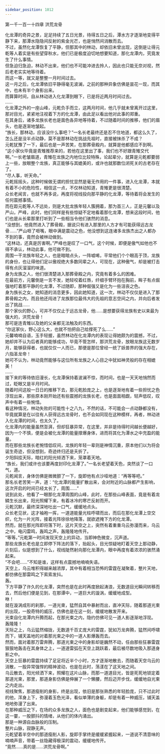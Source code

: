 ```yaml
---
sidebar_position: 1012
---
```

 第一千一百一十四章 洪荒龙骨


化龙潭的奇异之景，足足持续了五日光景，待得五日之后，潭水方才逐渐地变得平静下来，那潭水隐隐间反射的紫金光芒，也是悄然间消散而去。  
不过，虽然化龙潭恢复了平静，但那其中的林动，却依旧未曾出现，这倒是让得元乾等人着实是有些望穿秋水，他们已是极度迫切地想要知道，那化龙潭内，究竟发生了什么事情。  
但急迫归急迫，林动不出来，他们也不可能冲进去拎人，因此也只能无奈对视，然后老老实实地等待着。  
而这一等，就又是整整一月时间过去。  
这一月之后，化龙潭依旧平静得毫无波澜，之前的那种异象仿佛是昙花一现，而其中，也未有半个身影出来。  
而算算时间，自从林动进入化龙潭到眼下，已是将近两月时间过去。  
……  
化龙潭之外的一座山峰，元乾负手而立，这两月时间，他几乎就未曾离开过这里，那对目光，紧紧地注视着下方的化龙潭，由此足以看出他对此事的郑重。  
在其身后，诸多龙族长老也是面色各异地等待着，不过随着时间的推移，他们的眉头，也是逐渐地皱起。  
“族长，那林动，应该没什么事吧？”一名长老最终还是忍不住地道，都这么久了，怎么还是没半点动静，莫不是那林动在挑战先祖时，直接被抹杀了不成？  
元乾犹豫了一下，最后也是一声苦笑，在那葬骨殿内，就算是他都感应不到啊。  
“这小家伙毕竟是青雉推荐来的，若他在这里出了事，我们也不好跟青雉交代啊。”一长老皱眉道，青雉在龙族之内地位比较特殊，论起辈分，就算是元乾都要弱上一些，放眼整个龙族，真正能够与其媲美的，或许也就那数位闭死关的古老存在了。  
“尽人事，听天命。”  
元乾摇摇头，这种时候做无谓的担忧显然是毫无作用的一件事，进入化龙潭，本就有着不小的危险性，相信这一点，不仅林动知道，青雉更是很清楚。  
众长老闻言，也就不再多说，再度将视线投向那平静的化龙潭，等待着将会发生的任何震撼事情。  
而在距元乾等人不远处，则是大批龙族年轻人簇拥着，那为首三人，正是元馨以及严山，严峰，此时，他们同样是有些惊疑不定地看着那化龙潭，想来这段时间，他们也是从长辈那里打听到了一些相当令他们骇然的消息。  
“没想到，他竟然进入了葬骨殿，据说只有进入那里的人方才有可能获得远古龙骨……”严山咂了咂嘴，眼中满是震动之色，他没想到这连诸多龙族杰出之人都办不到的事，竟然会被林动做到。  
“这林动，还真是厉害啊。”严峰也是叹了一口气，这个时候，即便是傲气如他也不得不承认，林动此事，他可做不到。  
周围一干龙族年轻之人，也是暗暗点头，一阵嘘唏，平常他们个个眼高于顶，龙族的身份，也让得他们足以傲视绝大多数同辈之人，可现在，这种傲气，却是被打击得有点灰溜溜的味道。  
身为龙族之人，他们很清楚进入那葬骨殿之内，究竟有着多么的困难。  
在最前方，元馨倒是一言不发，她轻咬着红唇，纤细手臂环抱在胸前，眸子有点倔强地盯着那平静的化龙潭，不过随即，那种倔强又是化为一些沮丧之色。  
身为族长之女，她知道的消息更多，因此她知道，这一次，林动不仅仅是进入了那葬骨殿之内，而且他还闯进了龙族那位最伟大的先祖的意志空间之内，并向后者发出了挑战……  
那个家伙的野心，可并不仅仅止于远古龙骨，他……是想要获得龙族有史以来最为强大的，洪荒龙骨！  
那可是连青雉以及她的父亲都无法触及的东西。  
“你这家伙，野心这么大，也就不怕把自己给撑死了么……”  
元馨喃喃自语，玉手轻握，虽然林动在化龙潭内的表现让得她颇为的震撼，不过，她却并不认为后者真的能够成功，毕竟不管怎样，那洪荒龙骨，放眼龙族这无数岁月，能够获得者，也就仅仅一人而已，那便是那位曾经一统了妖兽界的强大存在，六指圣龙帝！  
她可不认为，林动竟然能够与这位所有龙族之人心目之中犹如神灵般的存在相媲美！  
……  
接下来的等待依旧漫长，化龙潭保持着波澜不惊，而时间，也是一天天地悄然而过，眨眼又是半月时间。  
随着时间这般一日日的推移下去，那元乾脸庞之上，也是逐渐地有着一些担忧之色浮现出来，那些原本刚开始还有些震撼的龙族长老，也是面面相觑，轻声低叹，叹声中有着一些惋惜。  
看这种情况，林动失败的可能性十之八九，不然的话，不可能会一点动静都没有，毕竟就算是在以往有人获得远古龙骨时，也不会如同现在这种模样，再者，林动进入化龙潭的时间，也太久了。  
化龙潭内的能量虽然澎湃，但却狂暴异常，在这里，并非是待得时间越长便越好，因为一个不慎，便是会被化龙潭的能量撑爆身体，进而将其化为潭水之中充盈的能量。  
而在那些龙族长老惋惜低叹间，龙族的年轻一辈则是神情沉重，原本他们以为将会诞生奇迹，但没想到，奇迹终归还是夭折了。  
夕阳斜挂天际，暗红的阳光倾洒下来，笼罩着天地。  
“族长，我们或许也该要再度封印化龙潭了。”一名长老望着天色，突然谈了一口气，道。  
元乾闻言，身体仿佛是微微颤了一下，旋即他有点沙哑地道：“再等等吧。”  
那名长老苦笑一声，道：“化龙潭的能量扩散出来，会对附近的山脉都产生影响，这次开启的时间已经太长了，周围……”  
说到此处，他看了一眼那化龙潭周围的山峰，此时，在那些山峰表面，竟是有着龙鳞生长出来，阳光照耀下来，有着冰冷的寒芒反射而开。  
元乾沉默，最终深深地吐出一口气，缓缓地点头。  
众长老见状，这才袖袍一挥，一道道能量光柱呼啸而出，而后在那化龙潭上空交织，化为一片光阵，接着光阵徐徐地降落，就欲遮掩下方的化龙潭。  
然而，就在那光阵即将落下时，这片天空之上，突然有着重重乌云弥漫而来，乌云之中，电闪雷鸣，轰鸣之声，轰隆隆地传开。  
“等等。”元乾第一时间发现天空上的异动，当即神色微变，沉声道。  
那些龙族长老也是立即停下阵法的落下，抬起头，目光惊疑地盯着天空上那动静，片刻后，似是想到了什么，视线陡然射向那化龙潭内，眼中再度有着浓浓的骇然涌起来。  
“不会吧……”不知是谁，这样有点震撼地喃喃失语。  
天空上，乌云堆积得越来越浓厚，其中有着相当恐怖的雷霆在凝聚着，整片天地，都仿佛在那雷鸣之下索索发抖。  
轰。  
下方平静了许久的化龙潭，突然也是在此时再度掀起涛浪，无数道目光瞬间转移而去，然后他们便是见到，在那谭中，一道巨大的漩涡，缓缓地成型。  
咻！  
就在漩涡成形的刹那，一道光束，猛然自其中暴射而出，直冲天际，随着那道光束的出现，一股奇特的威压，仿佛也是在这一刻，缓缓地散发开来。  
光束自化龙潭内升腾而起，在那光束之内，隐约仿佛可见一道人影逐渐地浮现。  
轰隆隆！  
天际之上，乌云猛然缩拢，无数道千百丈庞大的雷霆，犹如万龙奔腾，猛然间呼啸而下，铺天盖地的对着那光束之中的一道人影爆轰而去。  
然而，面对着那万雷奔腾，那道光束之中的身影却是巍然不动，任由那些狂暴雷霆狠狠地轰击在其身体之上，一道道雷弧在天空上跳跃着，最后被尽数地吸入那道身影之中。  
天空上狂暴的雷霆持续了足足将近半个小时，方才逐渐地散去，而随着天空乌云的消散，一股异常强悍的精神波动，也是在此时，荡漾在了这天地之间。  
乌云散去，阳光倾洒下来，照耀在这片山脉，而那一道道目光，皆是死死地锁定着那道光束，那里，那道身影仿佛是伸展了一个懒腰，然后迈开步伐，缓缓地自光束之内走出。  
视线聚焦，那道瘦削的身影，终是出现，依旧是那张熟悉的年轻脸庞，只不过此时的他，浑身上下，弥漫着玉色光泽，看似单薄的身躯，却是有着一种威压，铺天盖地地弥漫了出来。  
在那种威压之下，在场的众多龙族之人，面色也是剧变起来，他们能够感觉到，在这一霎，一股颤抖的情绪，从他们的体内涌出。  
那是一种源自血脉般的压制。  
整片山脉，寂静无声。  
元乾望着半空中的那道瘦削人影，旋即手掌终是缓缓紧握起来，一道说不清意味的喃喃声音，带着一丝隐藏得极深的震动，缓缓地传开。  
“竟然……真的是……洪荒龙骨啊。”  
  
  

